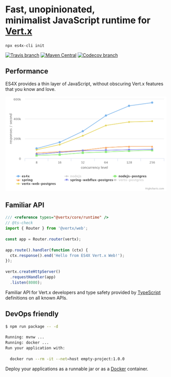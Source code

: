 # Fast, unopinionated,<br/> minimalist JavaScript runtime for [Vert.x](https://vertx.io)

```
npx es4x-cli init
```

[![Travis branch](https://img.shields.io/travis/reactiverse/es4x/master.svg?style=for-the-badge)](https://travis-ci.org/reactiverse/es4x)
[![Maven Central](https://img.shields.io/maven-central/v/io.reactiverse/es4x.svg?style=for-the-badge)](http://search.maven.org/#search%7Cga%7C1%7Cg%3A%22io.reactiverse%22%20AND%20a%3A%22es4x%22)
[![Codecov branch](https://img.shields.io/codecov/c/github/reactiverse/es4x/develop.svg?style=for-the-badge)](https://codecov.io/gh/reactiverse/es4x)

## Performance

ES4X provides a thin layer of JavaScript, without obscuring Vert.x features that you know and love. 

![performance-chart](performance-chart.png)

## Familiar API

```js
/// <reference types="@vertx/core/runtime" />
// @ts-check
import { Router } from '@vertx/web';

const app = Router.router(vertx);

app.route().handler(function (ctx) {
  ctx.response().end('Hello from ES4X Vert.x Web!');
});

vertx.createHttpServer()
  .requestHandler(app)
  .listen(8080);
```

Familiar API for Vert.x developers and type safety provided by [TypeScript](https://www.typescriptlang.org/) definitions
on all known APIs.

## DevOps friendly

```bash
$ npm run package -- -d

Running: mvnw ... 
Running: docker ... 
Run your application with:

  docker run --rm -it --net=host empty-project:1.0.0
```

Deploy your applications as a runnable jar or as a [Docker](https://www.docker.com/) container.
